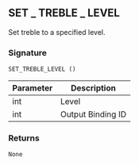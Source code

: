 ## SET \_  TREBLE \_  LEVEL

Set treble to a specified level.

### Signature

`SET_TREBLE_LEVEL ()`


| Parameter | Description |
| --- | --- |
| int | Level |
| int | Output Binding ID |


### Returns

`None`